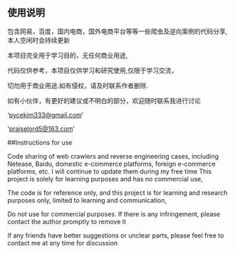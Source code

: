 ## 使用说明
包含网易，百度，国内电商，国外电商平台等等一些爬虫及逆向案例的代码分享,本人空闲时会持续更新

本项目完全用于学习目的，无任何商业用途,

代码仅供参考，本项目仅供学习和研究使用,仅限于学习交流，

切勿用于商业用途.如有侵权，请及时联系作者删除.


如有小伙伴，有更好的建议或不明白的部分，欢迎随时联系我进行讨论

‘pycekim333@gmail.com’

‘praiselord5@163.com’




##Instructions for use

Code sharing of web crawlers and reverse engineering cases, including Netease, Baidu, domestic e-commerce platforms, foreign e-commerce platforms, etc. I will continue to update them during my free time
This project is solely for learning purposes and has no commercial use,

The code is for reference only, and this project is for learning and research purposes only, limited to learning and communication,

Do not use for commercial purposes. If there is any infringement, please contact the author promptly to remove it

If any friends have better suggestions or unclear parts, please feel free to contact me at any time for discussion


